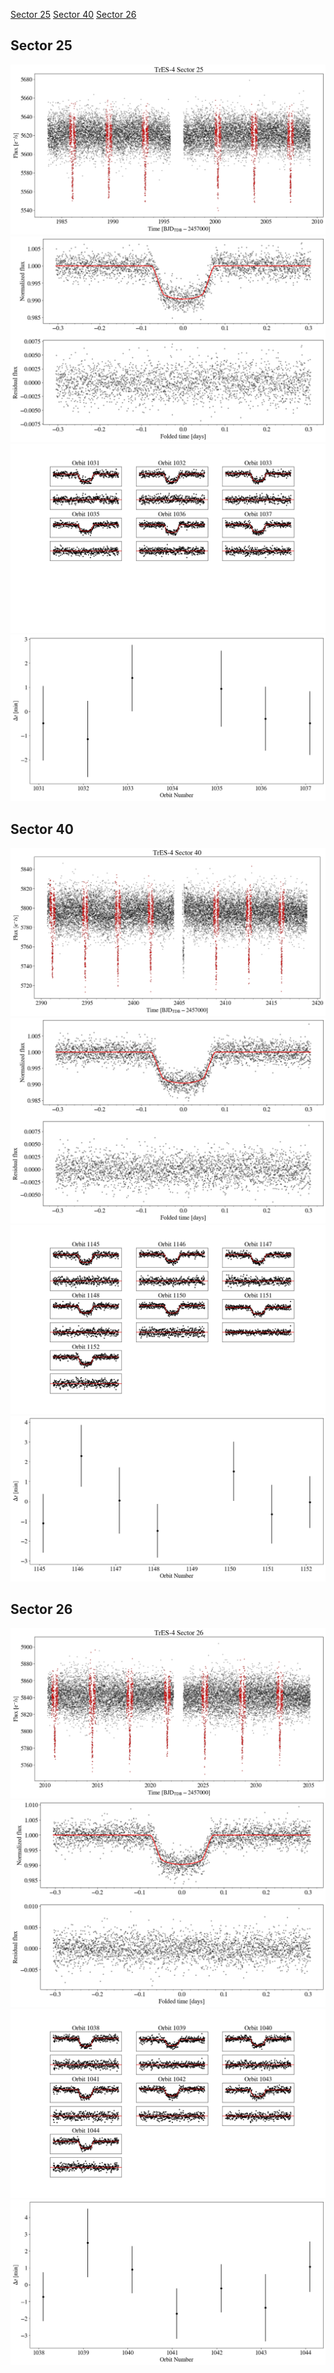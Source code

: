 [Sector 25](#sector25)
[Sector 40](#sector40)
[Sector 26](#sector26)

<a name = "sector25"></a>
## Sector 25
![alt text](/tt/TrES-4_Sector_25/TrES-4_Sector_25_a_TimeSeries.png)
![alt text](/tt/TrES-4_Sector_25/TrES-4_Sector_25_b_FoldedLightCurve.png)
![alt text](/tt/TrES-4_Sector_25/TrES-4_Sector_25_b_IndividualTransitsWithFit.png)
![alt text](/tt/TrES-4_Sector_25/TrES-4_Sector_25_c_TimingResiduals.png)

<a name = "sector40"></a>
## Sector 40
![alt text](/tt/TrES-4_Sector_40/TrES-4_Sector_40_a_TimeSeries.png)
![alt text](/tt/TrES-4_Sector_40/TrES-4_Sector_40_b_FoldedLightCurve.png)
![alt text](/tt/TrES-4_Sector_40/TrES-4_Sector_40_b_IndividualTransitsWithFit.png)
![alt text](/tt/TrES-4_Sector_40/TrES-4_Sector_40_c_TimingResiduals.png)

<a name = "sector26"></a>
## Sector 26
![alt text](/tt/TrES-4_Sector_26/TrES-4_Sector_26_a_TimeSeries.png)
![alt text](/tt/TrES-4_Sector_26/TrES-4_Sector_26_b_FoldedLightCurve.png)
![alt text](/tt/TrES-4_Sector_26/TrES-4_Sector_26_b_IndividualTransitsWithFit.png)
![alt text](/tt/TrES-4_Sector_26/TrES-4_Sector_26_c_TimingResiduals.png)

